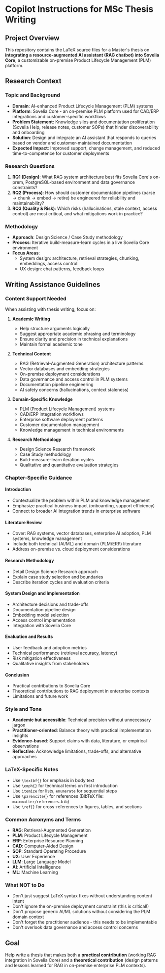 # Copilot Instructions for MSc Thesis Writing

## Project Overview

This repository contains the LaTeX source files for a Master's thesis on **integrating a resource-augmented AI assistant (RAG chatbot) into Sovelia Core**, a customizable on-premise Product Lifecycle Management (PLM) platform.

## Research Context

### Topic and Background

- **Domain**: AI-enhanced Product Lifecycle Management (PLM) systems
- **Platform**: Sovelia Core - an on-premise PLM platform used for CAD/ERP integrations and customer-specific workflows
- **Problem Statement**: Knowledge silos and documentation proliferation (Sovelia Help, release notes, customer SOPs) that hinder discoverability and onboarding
- **Solution**: Design and integrate an AI assistant that responds to queries based on vendor and customer-maintained documentation
- **Expected Impact**: Improved support, change management, and reduced time-to-competence for customer deployments

### Research Questions

1. **RQ1 (Design)**: What RAG system architecture best fits Sovelia Core's on-prem, PostgreSQL-based environment and data governance constraints?
2. **RQ2 (Process)**: How should customer documentation pipelines (parse → chunk → embed → retire) be engineered for reliability and maintainability?
3. **RQ3 (Quality & Risk)**: Which risks (hallucinations, stale context, access control) are most critical, and what mitigations work in practice?

### Methodology

- **Approach**: Design Science / Case Study methodology
- **Process**: Iterative build-measure-learn cycles in a live Sovelia Core environment
- **Focus Areas**:
  - System design: architecture, retrieval strategies, chunking, embeddings, access control
  - UX design: chat patterns, feedback loops

## Writing Assistance Guidelines

### Content Support Needed

When assisting with thesis writing, focus on:

1. **Academic Writing**

   - Help structure arguments logically
   - Suggest appropriate academic phrasing and terminology
   - Ensure clarity and precision in technical explanations
   - Maintain formal academic tone

2. **Technical Content**

   - RAG (Retrieval-Augmented Generation) architecture patterns
   - Vector databases and embedding strategies
   - On-premise deployment considerations
   - Data governance and access control in PLM systems
   - Documentation pipeline engineering
   - AI safety concerns (hallucinations, context staleness)

3. **Domain-Specific Knowledge**

   - PLM (Product Lifecycle Management) systems
   - CAD/ERP integration workflows
   - Enterprise software deployment patterns
   - Customer documentation management
   - Knowledge management in technical environments

4. **Research Methodology**
   - Design Science Research framework
   - Case Study methodology
   - Build-measure-learn iteration cycles
   - Qualitative and quantitative evaluation strategies

### Chapter-Specific Guidance

#### Introduction

- Contextualize the problem within PLM and knowledge management
- Emphasize practical business impact (onboarding, support efficiency)
- Connect to broader AI integration trends in enterprise software

#### Literature Review

- Cover: RAG systems, vector databases, enterprise AI adoption, PLM systems, knowledge management
- Include both technical (AI/ML) and domain (PLM/ERP) literature
- Address on-premise vs. cloud deployment considerations

#### Research Methodology

- Detail Design Science Research approach
- Explain case study selection and boundaries
- Describe iteration cycles and evaluation criteria

#### System Design and Implementation

- Architecture decisions and trade-offs
- Documentation pipeline design
- Embedding model selection
- Access control implementation
- Integration with Sovelia Core

#### Evaluation and Results

- User feedback and adoption metrics
- Technical performance (retrieval accuracy, latency)
- Risk mitigation effectiveness
- Qualitative insights from stakeholders

#### Conclusion

- Practical contributions to Sovelia Core
- Theoretical contributions to RAG deployment in enterprise contexts
- Limitations and future work

### Style and Tone

- **Academic but accessible**: Technical precision without unnecessary jargon
- **Practitioner-oriented**: Balance theory with practical implementation insights
- **Evidence-based**: Support claims with data, literature, or empirical observations
- **Reflective**: Acknowledge limitations, trade-offs, and alternative approaches

### LaTeX-Specific Notes

- Use `\textbf{}` for emphasis in body text
- Use `\emph{}` for technical terms on first introduction
- Use `itemize` for lists, `enumerate` for sequential steps
- Use `\parencite{}` for references (BibTeX file: `mainmatter/references.bib`)
- Use `\ref{}` for cross-references to figures, tables, and sections

### Common Acronyms and Terms

- **RAG**: Retrieval-Augmented Generation
- **PLM**: Product Lifecycle Management
- **ERP**: Enterprise Resource Planning
- **CAD**: Computer-Aided Design
- **SOP**: Standard Operating Procedure
- **UX**: User Experience
- **LLM**: Large Language Model
- **AI**: Artificial Intelligence
- **ML**: Machine Learning

### What NOT to Do

- Don't just suggest LaTeX syntax fixes without understanding content intent
- Don't ignore the on-premise deployment constraint (this is critical!)
- Don't propose generic AI/ML solutions without considering the PLM domain context
- Don't forget the practitioner audience - this needs to be implementable
- Don't overlook data governance and access control concerns

## Goal

Help write a thesis that makes both a **practical contribution** (working RAG integration in Sovelia Core) and a **theoretical contribution** (design patterns and lessons learned for RAG in on-premise enterprise PLM contexts).
